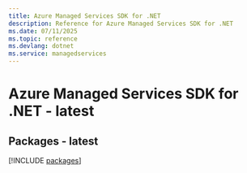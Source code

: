 ```yaml
---
title: Azure Managed Services SDK for .NET
description: Reference for Azure Managed Services SDK for .NET
ms.date: 07/11/2025
ms.topic: reference
ms.devlang: dotnet
ms.service: managedservices
---
```

# Azure Managed Services SDK for .NET - latest
## Packages - latest
[!INCLUDE [packages](managed-services-index.md)]